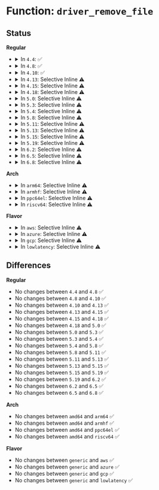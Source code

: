 # Function: <code>driver_remove_file</code>

## Status
<b>Regular</b>
<ul>
<li>
<details>
<summary>In <code>4.4</code>: ✅</summary>

```c
void driver_remove_file(struct device_driver *drv, const struct driver_attribute *attr);
```

**Collision:** Unique Global

**Inline:** No

**Transformation:** False

**Instances:**

```
In drivers/base/driver.c (ffffffff8154c850)
Location: drivers/base/driver.c:120
Inline: False
Direct callers:
  - drivers/base/bus.c:bus_add_driver
  - drivers/base/bus.c:bus_remove_driver
  - drivers/base/bus.c:bus_remove_driver
  - drivers/base/bus.c:bus_remove_driver
  - drivers/usb/core/driver.c:usb_register_driver
  - drivers/usb/core/driver.c:usb_deregister
  - drivers/usb/core/driver.c:usb_deregister
```
**Symbols:**

```
ffffffff8154c850-ffffffff8154c86c: driver_remove_file (STB_GLOBAL)
```
</details>
</li>
<li>
<details>
<summary>In <code>4.8</code>: ✅</summary>

```c
void driver_remove_file(struct device_driver *drv, const struct driver_attribute *attr);
```

**Collision:** Unique Global

**Inline:** No

**Transformation:** False

**Instances:**

```
In drivers/base/driver.c (ffffffff8159e640)
Location: drivers/base/driver.c:120
Inline: False
Direct callers:
  - drivers/base/bus.c:bus_remove_driver
  - drivers/base/bus.c:bus_remove_driver
  - drivers/base/bus.c:bus_remove_driver
  - drivers/base/bus.c:bus_add_driver
  - drivers/usb/core/driver.c:usb_deregister
  - drivers/usb/core/driver.c:usb_deregister
  - drivers/usb/core/driver.c:usb_register_driver
```
**Symbols:**

```
ffffffff8159e640-ffffffff8159e65c: driver_remove_file (STB_GLOBAL)
```
</details>
</li>
<li>
<details>
<summary>In <code>4.10</code>: ✅</summary>

```c
void driver_remove_file(struct device_driver *drv, const struct driver_attribute *attr);
```

**Collision:** Unique Global

**Inline:** No

**Transformation:** False

**Instances:**

```
In drivers/base/driver.c (ffffffff815ccbf0)
Location: drivers/base/driver.c:120
Inline: False
Direct callers:
  - drivers/base/bus.c:bus_remove_driver
  - drivers/base/bus.c:bus_remove_driver
  - drivers/base/bus.c:bus_remove_driver
  - drivers/base/bus.c:bus_add_driver
  - drivers/usb/core/driver.c:usb_deregister
  - drivers/usb/core/driver.c:usb_deregister
  - drivers/usb/core/driver.c:usb_register_driver
```
**Symbols:**

```
ffffffff815ccbf0-ffffffff815ccc0c: driver_remove_file (STB_GLOBAL)
```
</details>
</li>
<li>
<details>
<summary>In <code>4.13</code>: Selective Inline ⚠️</summary>

```c
void driver_remove_file(struct device_driver *drv, const struct driver_attribute *attr);
```

**Collision:** Unique Global

**Inline:** Selective

**Transformation:** False

**Instances:**

```
In drivers/base/driver.c (ffffffff815e1870)
Location: drivers/base/driver.c:120
Inline: True
Direct callers:
  - drivers/base/bus.c:bus_remove_driver
  - drivers/base/bus.c:bus_remove_driver
  - drivers/base/bus.c:bus_remove_driver
  - drivers/base/bus.c:bus_add_driver
  - drivers/usb/core/driver.c:usb_deregister
  - drivers/usb/core/driver.c:usb_deregister
```
**Symbols:**

```
ffffffff815e1870-ffffffff815e188d: driver_remove_file (STB_GLOBAL)
```
</details>
</li>
<li>
<details>
<summary>In <code>4.15</code>: Selective Inline ⚠️</summary>

```c
void driver_remove_file(struct device_driver *drv, const struct driver_attribute *attr);
```

**Collision:** Unique Global

**Inline:** Selective

**Transformation:** False

**Instances:**

```
In drivers/base/driver.c (ffffffff816489d0)
Location: drivers/base/driver.c:120
Inline: True
Direct callers:
  - drivers/base/bus.c:bus_remove_driver
  - drivers/base/bus.c:bus_remove_driver
  - drivers/base/bus.c:bus_remove_driver
  - drivers/base/bus.c:bus_add_driver
  - drivers/usb/core/driver.c:usb_deregister
  - drivers/usb/core/driver.c:usb_deregister
```
**Symbols:**

```
ffffffff816489d0-ffffffff816489ed: driver_remove_file (STB_GLOBAL)
```
</details>
</li>
<li>
<details>
<summary>In <code>4.18</code>: Selective Inline ⚠️</summary>

```c
void driver_remove_file(struct device_driver *drv, const struct driver_attribute *attr);
```

**Collision:** Unique Global

**Inline:** Selective

**Transformation:** False

**Instances:**

```
In drivers/base/driver.c (ffffffff81683f50)
Location: drivers/base/driver.c:118
Inline: True
Direct callers:
  - drivers/base/bus.c:bus_remove_driver
  - drivers/base/bus.c:bus_remove_driver
  - drivers/base/bus.c:bus_remove_driver
  - drivers/base/bus.c:bus_add_driver
  - drivers/usb/core/driver.c:usb_deregister
  - drivers/usb/core/driver.c:usb_deregister
```
**Symbols:**

```
ffffffff81683f50-ffffffff81683f6c: driver_remove_file (STB_GLOBAL)
```
</details>
</li>
<li>
<details>
<summary>In <code>5.0</code>: Selective Inline ⚠️</summary>

```c
void driver_remove_file(struct device_driver *drv, const struct driver_attribute *attr);
```

**Collision:** Unique Global

**Inline:** Selective

**Transformation:** False

**Instances:**

```
In drivers/base/driver.c (ffffffff816a3c20)
Location: drivers/base/driver.c:118
Inline: True
Direct callers:
  - drivers/base/bus.c:bus_remove_driver
  - drivers/base/bus.c:bus_remove_driver
  - drivers/base/bus.c:bus_remove_driver
  - drivers/base/bus.c:bus_add_driver
  - drivers/usb/core/driver.c:usb_deregister
  - drivers/usb/core/driver.c:usb_deregister
```
**Symbols:**

```
ffffffff816a3c20-ffffffff816a3c3c: driver_remove_file (STB_GLOBAL)
```
</details>
</li>
<li>
<details>
<summary>In <code>5.3</code>: Selective Inline ⚠️</summary>

```c
void driver_remove_file(struct device_driver *drv, const struct driver_attribute *attr);
```

**Collision:** Unique Global

**Inline:** Selective

**Transformation:** False

**Instances:**

```
In drivers/base/driver.c (ffffffff816dcb20)
Location: drivers/base/driver.c:118
Inline: True
Direct callers:
  - drivers/base/bus.c:bus_remove_driver
  - drivers/base/bus.c:bus_remove_driver
  - drivers/base/bus.c:bus_remove_driver
  - drivers/base/bus.c:bus_add_driver
  - drivers/usb/core/driver.c:usb_deregister
  - drivers/usb/core/driver.c:usb_deregister
```
**Symbols:**

```
ffffffff816dcb20-ffffffff816dcb3c: driver_remove_file (STB_GLOBAL)
```
</details>
</li>
<li>
<details>
<summary>In <code>5.4</code>: Selective Inline ⚠️</summary>

```c
void driver_remove_file(struct device_driver *drv, const struct driver_attribute *attr);
```

**Collision:** Unique Global

**Inline:** Selective

**Transformation:** False

**Instances:**

```
In drivers/base/driver.c (ffffffff81700bd0)
Location: drivers/base/driver.c:118
Inline: True
Direct callers:
  - drivers/base/bus.c:bus_remove_driver
  - drivers/base/bus.c:bus_remove_driver
  - drivers/base/bus.c:bus_remove_driver
  - drivers/base/bus.c:bus_add_driver
  - drivers/usb/core/driver.c:usb_deregister
  - drivers/usb/core/driver.c:usb_deregister
  - drivers/usb/core/driver.c:usb_register_driver
```
**Symbols:**

```
ffffffff81700bd0-ffffffff81700bef: driver_remove_file (STB_GLOBAL)
```
</details>
</li>
<li>
<details>
<summary>In <code>5.8</code>: Selective Inline ⚠️</summary>

```c
void driver_remove_file(struct device_driver *drv, const struct driver_attribute *attr);
```

**Collision:** Unique Global

**Inline:** Selective

**Transformation:** False

**Instances:**

```
In drivers/base/driver.c (ffffffff817baaa0)
Location: drivers/base/driver.c:119
Inline: True
Direct callers:
  - drivers/base/bus.c:bus_remove_driver
  - drivers/base/bus.c:bus_remove_driver
  - drivers/base/bus.c:bus_remove_driver
  - drivers/base/bus.c:bus_add_driver
  - drivers/usb/core/driver.c:usb_deregister
  - drivers/usb/core/driver.c:usb_deregister
  - drivers/usb/core/driver.c:usb_register_driver
```
**Symbols:**

```
ffffffff817baaa0-ffffffff817baabf: driver_remove_file (STB_GLOBAL)
```
</details>
</li>
<li>
<details>
<summary>In <code>5.11</code>: Selective Inline ⚠️</summary>

```c
void driver_remove_file(struct device_driver *drv, const struct driver_attribute *attr);
```

**Collision:** Unique Global

**Inline:** Selective

**Transformation:** False

**Instances:**

```
In drivers/base/driver.c (ffffffff817cf6f0)
Location: drivers/base/driver.c:119
Inline: True
Direct callers:
  - drivers/base/bus.c:bus_remove_driver
  - drivers/base/bus.c:bus_remove_driver
  - drivers/base/bus.c:bus_remove_driver
  - drivers/base/bus.c:bus_add_driver
  - drivers/usb/core/driver.c:usb_deregister
  - drivers/usb/core/driver.c:usb_deregister
  - drivers/usb/core/driver.c:usb_register_driver
```
**Symbols:**

```
ffffffff817cf6f0-ffffffff817cf70f: driver_remove_file (STB_GLOBAL)
```
</details>
</li>
<li>
<details>
<summary>In <code>5.13</code>: Selective Inline ⚠️</summary>

```c
void driver_remove_file(struct device_driver *drv, const struct driver_attribute *attr);
```

**Collision:** Unique Global

**Inline:** Selective

**Transformation:** False

**Instances:**

```
In drivers/base/driver.c (ffffffff817b3100)
Location: drivers/base/driver.c:119
Inline: True
Direct callers:
  - drivers/base/bus.c:bus_remove_driver
  - drivers/base/bus.c:bus_remove_driver
  - drivers/base/bus.c:bus_remove_driver
  - drivers/base/bus.c:bus_add_driver
  - drivers/usb/core/driver.c:usb_deregister
  - drivers/usb/core/driver.c:usb_deregister
  - drivers/usb/core/driver.c:usb_register_driver
```
**Symbols:**

```
ffffffff817b3100-ffffffff817b311f: driver_remove_file (STB_GLOBAL)
```
</details>
</li>
<li>
<details>
<summary>In <code>5.15</code>: Selective Inline ⚠️</summary>

```c
void driver_remove_file(struct device_driver *drv, const struct driver_attribute *attr);
```

**Collision:** Unique Global

**Inline:** Selective

**Transformation:** False

**Instances:**

```
In drivers/base/driver.c (ffffffff8183c5f0)
Location: drivers/base/driver.c:119
Inline: True
Direct callers:
  - drivers/base/bus.c:bus_remove_driver
  - drivers/base/bus.c:bus_remove_driver
  - drivers/base/bus.c:bus_remove_driver
  - drivers/base/bus.c:bus_add_driver
  - drivers/usb/core/driver.c:usb_deregister
  - drivers/usb/core/driver.c:usb_deregister
  - drivers/usb/core/driver.c:usb_register_driver
```
**Symbols:**

```
ffffffff8183c5f0-ffffffff8183c60f: driver_remove_file (STB_GLOBAL)
```
</details>
</li>
<li>
<details>
<summary>In <code>5.19</code>: Selective Inline ⚠️</summary>

```c
void driver_remove_file(struct device_driver *drv, const struct driver_attribute *attr);
```

**Collision:** Unique Global

**Inline:** Selective

**Transformation:** False

**Instances:**

```
In drivers/base/driver.c (ffffffff8197f020)
Location: drivers/base/driver.c:188
Inline: True
Direct callers:
  - drivers/base/bus.c:bus_remove_driver
  - drivers/base/bus.c:bus_remove_driver
  - drivers/base/bus.c:bus_remove_driver
  - drivers/base/bus.c:bus_add_driver
  - drivers/usb/core/driver.c:usb_deregister
  - drivers/usb/core/driver.c:usb_deregister
  - drivers/usb/core/driver.c:usb_register_driver
```
**Symbols:**

```
ffffffff8197f020-ffffffff8197f053: driver_remove_file (STB_GLOBAL)
```
</details>
</li>
<li>
<details>
<summary>In <code>6.2</code>: Selective Inline ⚠️</summary>

```c
void driver_remove_file(struct device_driver *drv, const struct driver_attribute *attr);
```

**Collision:** Unique Global

**Inline:** Selective

**Transformation:** False

**Instances:**

```
In drivers/base/driver.c (ffffffff81aec750)
Location: drivers/base/driver.c:194
Inline: True
Direct callers:
  - drivers/base/bus.c:bus_remove_driver
  - drivers/base/bus.c:bus_remove_driver
  - drivers/base/bus.c:bus_remove_driver
  - drivers/base/bus.c:bus_add_driver
  - drivers/usb/core/driver.c:usb_deregister
  - drivers/usb/core/driver.c:usb_deregister
  - drivers/usb/core/driver.c:usb_register_driver
```
**Symbols:**

```
ffffffff81aec750-ffffffff81aec783: driver_remove_file (STB_GLOBAL)
```
</details>
</li>
<li>
<details>
<summary>In <code>6.5</code>: Selective Inline ⚠️</summary>

```c
void driver_remove_file(struct device_driver *drv, const struct driver_attribute *attr);
```

**Collision:** Unique Global

**Inline:** Selective

**Transformation:** False

**Instances:**

```
In drivers/base/driver.c (ffffffff81b3aa20)
Location: drivers/base/driver.c:194
Inline: True
Direct callers:
  - drivers/base/bus.c:bus_remove_driver
  - drivers/base/bus.c:bus_remove_driver
  - drivers/base/bus.c:bus_remove_driver
  - drivers/base/bus.c:bus_add_driver
  - drivers/usb/core/driver.c:usb_deregister
  - drivers/usb/core/driver.c:usb_deregister
  - drivers/usb/core/driver.c:usb_register_driver
```
**Symbols:**

```
ffffffff81b3aa20-ffffffff81b3aa53: driver_remove_file (STB_GLOBAL)
```
</details>
</li>
<li>
<details>
<summary>In <code>6.8</code>: Selective Inline ⚠️</summary>

```c
void driver_remove_file(struct device_driver *drv, const struct driver_attribute *attr);
```

**Collision:** Unique Global

**Inline:** Selective

**Transformation:** False

**Instances:**

```
In drivers/base/driver.c (ffffffff81b924e0)
Location: drivers/base/driver.c:194
Inline: True
Direct callers:
  - drivers/base/bus.c:bus_remove_driver
  - drivers/base/bus.c:bus_remove_driver
  - drivers/base/bus.c:bus_remove_driver
  - drivers/base/bus.c:bus_add_driver
  - drivers/usb/core/driver.c:usb_deregister
  - drivers/usb/core/driver.c:usb_deregister
  - drivers/usb/core/driver.c:usb_register_driver
```
**Symbols:**

```
ffffffff81b924e0-ffffffff81b92513: driver_remove_file (STB_GLOBAL)
```
</details>
</li>
</ul>
<b>Arch</b>
<ul>
<li>
<details>
<summary>In <code>arm64</code>: Selective Inline ⚠️</summary>

```c
void driver_remove_file(struct device_driver *drv, const struct driver_attribute *attr);
```

**Collision:** Unique Global

**Inline:** Selective

**Transformation:** False

**Instances:**

```
In drivers/base/driver.c (ffff8000108ec058)
Location: drivers/base/driver.c:118
Inline: True
Direct callers:
  - drivers/base/bus.c:bus_remove_driver
  - drivers/base/bus.c:bus_remove_driver
  - drivers/base/bus.c:bus_remove_driver
  - drivers/base/bus.c:bus_add_driver
  - drivers/usb/core/driver.c:usb_deregister
  - drivers/usb/core/driver.c:usb_deregister
  - drivers/usb/core/driver.c:usb_register_driver
```
**Symbols:**

```
ffff8000108ec058-ffff8000108ec094: driver_remove_file (STB_GLOBAL)
```
</details>
</li>
<li>
<details>
<summary>In <code>armhf</code>: Selective Inline ⚠️</summary>

```c
void driver_remove_file(struct device_driver *drv, const struct driver_attribute *attr);
```

**Collision:** Unique Global

**Inline:** Selective

**Transformation:** False

**Instances:**

```
In drivers/base/driver.c (c09da094)
Location: drivers/base/driver.c:118
Inline: True
Direct callers:
  - drivers/base/bus.c:bus_remove_driver
  - drivers/base/bus.c:bus_remove_driver
  - drivers/base/bus.c:bus_remove_driver
  - drivers/base/bus.c:bus_add_driver
  - drivers/usb/core/driver.c:usb_deregister
  - drivers/usb/core/driver.c:usb_deregister
  - drivers/usb/core/driver.c:usb_register_driver
```
**Symbols:**

```
c09da094-c09da0c0: driver_remove_file (STB_GLOBAL)
```
</details>
</li>
<li>
<details>
<summary>In <code>ppc64el</code>: Selective Inline ⚠️</summary>

```c
void driver_remove_file(struct device_driver *drv, const struct driver_attribute *attr);
```

**Collision:** Unique Global

**Inline:** Selective

**Transformation:** False

**Instances:**

```
In drivers/base/driver.c (c000000000983a40)
Location: drivers/base/driver.c:118
Inline: True
Direct callers:
  - drivers/base/bus.c:bus_remove_driver
  - drivers/base/bus.c:bus_remove_driver
  - drivers/base/bus.c:bus_remove_driver
  - drivers/base/bus.c:bus_add_driver
  - drivers/usb/core/driver.c:usb_deregister
  - drivers/usb/core/driver.c:usb_deregister
  - drivers/usb/core/driver.c:usb_register_driver
```
**Symbols:**

```
c000000000983a40-c000000000983a84: driver_remove_file (STB_GLOBAL)
```
</details>
</li>
<li>
<details>
<summary>In <code>riscv64</code>: Selective Inline ⚠️</summary>

```c
void driver_remove_file(struct device_driver *drv, const struct driver_attribute *attr);
```

**Collision:** Unique Global

**Inline:** Selective

**Transformation:** False

**Instances:**

```
In drivers/base/driver.c (ffffffe00057f66a)
Location: drivers/base/driver.c:118
Inline: True
Direct callers:
  - drivers/base/bus.c:bus_remove_driver
  - drivers/base/bus.c:bus_remove_driver
  - drivers/base/bus.c:bus_remove_driver
  - drivers/base/bus.c:bus_add_driver
  - drivers/usb/core/driver.c:usb_deregister
  - drivers/usb/core/driver.c:usb_deregister
  - drivers/usb/core/driver.c:usb_register_driver
```
**Symbols:**

```
ffffffe00057f66a-ffffffe00057f6a0: driver_remove_file (STB_GLOBAL)
```
</details>
</li>
</ul>
<b>Flavor</b>
<ul>
<li>
<details>
<summary>In <code>aws</code>: Selective Inline ⚠️</summary>

```c
void driver_remove_file(struct device_driver *drv, const struct driver_attribute *attr);
```

**Collision:** Unique Global

**Inline:** Selective

**Transformation:** False

**Instances:**

```
In drivers/base/driver.c (ffffffff816c63c0)
Location: drivers/base/driver.c:118
Inline: True
Direct callers:
  - drivers/base/bus.c:bus_remove_driver
  - drivers/base/bus.c:bus_remove_driver
  - drivers/base/bus.c:bus_remove_driver
  - drivers/base/bus.c:bus_add_driver
  - drivers/usb/core/driver.c:usb_deregister
  - drivers/usb/core/driver.c:usb_deregister
  - drivers/usb/core/driver.c:usb_register_driver
```
**Symbols:**

```
ffffffff816c63c0-ffffffff816c63df: driver_remove_file (STB_GLOBAL)
```
</details>
</li>
<li>
<details>
<summary>In <code>azure</code>: Selective Inline ⚠️</summary>

```c
void driver_remove_file(struct device_driver *drv, const struct driver_attribute *attr);
```

**Collision:** Unique Global

**Inline:** Selective

**Transformation:** False

**Instances:**

```
In drivers/base/driver.c (ffffffff816a1620)
Location: drivers/base/driver.c:118
Inline: True
Direct callers:
  - drivers/base/bus.c:bus_remove_driver
  - drivers/base/bus.c:bus_remove_driver
  - drivers/base/bus.c:bus_remove_driver
  - drivers/base/bus.c:bus_add_driver
  - drivers/usb/core/driver.c:usb_deregister
  - drivers/usb/core/driver.c:usb_deregister
  - drivers/usb/core/driver.c:usb_register_driver
```
**Symbols:**

```
ffffffff816a1620-ffffffff816a163f: driver_remove_file (STB_GLOBAL)
```
</details>
</li>
<li>
<details>
<summary>In <code>gcp</code>: Selective Inline ⚠️</summary>

```c
void driver_remove_file(struct device_driver *drv, const struct driver_attribute *attr);
```

**Collision:** Unique Global

**Inline:** Selective

**Transformation:** False

**Instances:**

```
In drivers/base/driver.c (ffffffff816f4890)
Location: drivers/base/driver.c:118
Inline: True
Direct callers:
  - drivers/base/bus.c:bus_remove_driver
  - drivers/base/bus.c:bus_remove_driver
  - drivers/base/bus.c:bus_remove_driver
  - drivers/base/bus.c:bus_add_driver
  - drivers/usb/core/driver.c:usb_deregister
  - drivers/usb/core/driver.c:usb_deregister
  - drivers/usb/core/driver.c:usb_register_driver
```
**Symbols:**

```
ffffffff816f4890-ffffffff816f48af: driver_remove_file (STB_GLOBAL)
```
</details>
</li>
<li>
<details>
<summary>In <code>lowlatency</code>: Selective Inline ⚠️</summary>

```c
void driver_remove_file(struct device_driver *drv, const struct driver_attribute *attr);
```

**Collision:** Unique Global

**Inline:** Selective

**Transformation:** False

**Instances:**

```
In drivers/base/driver.c (ffffffff8170f120)
Location: drivers/base/driver.c:118
Inline: True
Direct callers:
  - drivers/base/bus.c:bus_remove_driver
  - drivers/base/bus.c:bus_remove_driver
  - drivers/base/bus.c:bus_remove_driver
  - drivers/base/bus.c:bus_add_driver
  - drivers/usb/core/driver.c:usb_deregister
  - drivers/usb/core/driver.c:usb_deregister
  - drivers/usb/core/driver.c:usb_register_driver
```
**Symbols:**

```
ffffffff8170f120-ffffffff8170f13f: driver_remove_file (STB_GLOBAL)
```
</details>
</li>
</ul>

## Differences
<b>Regular</b>
<ul>
<li>
No changes between <code>4.4</code> and <code>4.8</code> ✅
</li>
<li>
No changes between <code>4.8</code> and <code>4.10</code> ✅
</li>
<li>
No changes between <code>4.10</code> and <code>4.13</code> ✅
</li>
<li>
No changes between <code>4.13</code> and <code>4.15</code> ✅
</li>
<li>
No changes between <code>4.15</code> and <code>4.18</code> ✅
</li>
<li>
No changes between <code>4.18</code> and <code>5.0</code> ✅
</li>
<li>
No changes between <code>5.0</code> and <code>5.3</code> ✅
</li>
<li>
No changes between <code>5.3</code> and <code>5.4</code> ✅
</li>
<li>
No changes between <code>5.4</code> and <code>5.8</code> ✅
</li>
<li>
No changes between <code>5.8</code> and <code>5.11</code> ✅
</li>
<li>
No changes between <code>5.11</code> and <code>5.13</code> ✅
</li>
<li>
No changes between <code>5.13</code> and <code>5.15</code> ✅
</li>
<li>
No changes between <code>5.15</code> and <code>5.19</code> ✅
</li>
<li>
No changes between <code>5.19</code> and <code>6.2</code> ✅
</li>
<li>
No changes between <code>6.2</code> and <code>6.5</code> ✅
</li>
<li>
No changes between <code>6.5</code> and <code>6.8</code> ✅
</li>
</ul>
<b>Arch</b>
<ul>
<li>
No changes between <code>amd64</code> and <code>arm64</code> ✅
</li>
<li>
No changes between <code>amd64</code> and <code>armhf</code> ✅
</li>
<li>
No changes between <code>amd64</code> and <code>ppc64el</code> ✅
</li>
<li>
No changes between <code>amd64</code> and <code>riscv64</code> ✅
</li>
</ul>
<b>Flavor</b>
<ul>
<li>
No changes between <code>generic</code> and <code>aws</code> ✅
</li>
<li>
No changes between <code>generic</code> and <code>azure</code> ✅
</li>
<li>
No changes between <code>generic</code> and <code>gcp</code> ✅
</li>
<li>
No changes between <code>generic</code> and <code>lowlatency</code> ✅
</li>
</ul>

